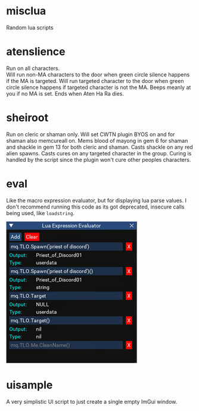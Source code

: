 # misclua

Random lua scripts

# atenslience

Run on all characters.  
Will run non-MA characters to the door when green circle silence happens if the MA is targeted.
Will run targeted character to the  door when green circle silence happens if targeted character is not the MA.
Beeps meanly at you if no MA is set.
Ends when Aten Ha Ra dies.

# sheiroot

Run on cleric or shaman only.
Will set CWTN plugin BYOS on and for shaman also memcureall on.
Mems blood of mayong in gem 6 for shaman and shackle in gem 13 for both cleric and shaman.
Casts shackle on any red alien spawns.
Casts cures on any targeted character in the group. Curing is handled by the script since the plugin won't cure other peoples characters.

# eval

Like the macro expression evaluator, but for displaying lua parse values. I don't recommend running this code as its got deprecated, insecure calls being used, like `loadstring`.

![](images/eval.png)

# uisample

A very simplistic UI script to just create a single empty ImGui window.

